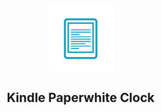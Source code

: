 <!-- markdownlint-disable-next-line -->
<p align="center">
  <img width="150" src="kindle.png" alt="Kindle Paperwhite Logo"></a>

<h1 align="center">Kindle Paperwhite Clock</h1>
